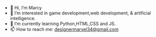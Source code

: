 - 👋 Hi, I’m Marcy
- 👀 I’m interested in  game development,web development, & artificial intelligence.
- 🌱 I’m currently learning Python,HTML,CSS and JS.
- 📫 How to reach me: designermarvel34@gmail.com

<!---
Remotingschooling/Remotingschooling is a ✨ special ✨ repository because its `README.md` (this file) appears on your GitHub profile.
You can click the Preview link to take a look at your changes.
--->
